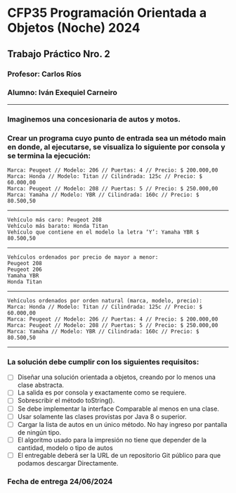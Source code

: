 # CFP35 Programación Orientada a Objetos (Noche) 2024
## Trabajo Práctico Nro. 2
### Profesor: Carlos Ríos
### Alumno: Iván Exequiel Carneiro
---
### **Imaginemos una concesionaria de autos y motos.**
### Crear un programa cuyo punto de entrada sea un método main en donde, al ejecutarse, se visualiza lo siguiente por consola y se termina la ejecución:
~~~console
Marca: Peugeot // Modelo: 206 // Puertas: 4 // Precio: $ 200.000,00
Marca: Honda // Modelo: Titan // Cilindrada: 125c // Precio: $ 60.000,00
Marca: Peugeot // Modelo: 208 // Puertas: 5 // Precio: $ 250.000,00
Marca: Yamaha // Modelo: YBR // Cilindrada: 160c // Precio: $ 80.500,50
~~~
---
~~~console
Vehículo más caro: Peugeot 208
Vehículo más barato: Honda Titan
Vehículo que contiene en el modelo la letra ‘Y’: Yamaha YBR $ 80.500,50
~~~
---
~~~console
Vehículos ordenados por precio de mayor a menor:
Peugeot 208
Peugeot 206
Yamaha YBR
Honda Titan
~~~
---
~~~console
Vehículos ordenados por orden natural (marca, modelo, precio):
Marca: Honda // Modelo: Titan // Cilindrada: 125c // Precio: $ 60.000,00
Marca: Peugeot // Modelo: 206 // Puertas: 4 // Precio: $ 200.000,00
Marca: Peugeot // Modelo: 208 // Puertas: 5 // Precio: $ 250.000,00
Marca: Yamaha // Modelo: YBR // Cilindrada: 160c // Precio: $ 80.500,50
~~~
---
### La solución debe cumplir con los siguientes requisitos:
- [ ] Diseñar una solución orientada a objetos, creando por lo menos una clase abstracta.
- [ ] La salida es por consola y exactamente como se requiere.
- [ ] Sobrescribir el método toString().
- [ ] Se debe implementar la interface Comparable al menos en una clase.
- [ ] Usar solamente las clases provistas por Java 8 o superior.
- [ ] Cargar la lista de autos en un único método. No hay ingreso por pantalla de ningún tipo.
- [ ] El algoritmo usado para la impresión no tiene que depender de la cantidad, modelo o tipo de autos
- [ ] El entregable deberá ser la URL de un repositorio Git público para que podamos descargar Directamente.
### Fecha de entrega 24/06/2024